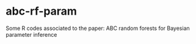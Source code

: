 # abc-rf-param
Some R codes associated to the paper: ABC random forests for Bayesian parameter inference
